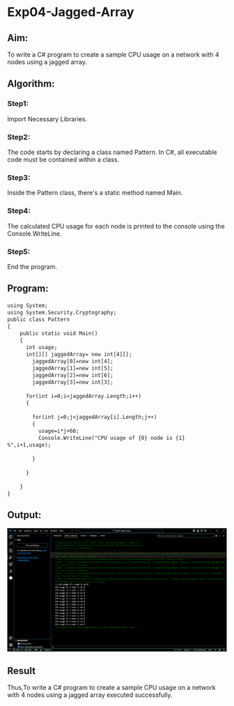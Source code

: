 # Exp04-Jagged-Array
## Aim:
To write a C# program to create a sample CPU usage on a network with 4 nodes using a jagged array.

## Algorithm:
### Step1:
Import Necessary Libraries.

### Step2:
The code starts by declaring a class named Pattern. In C#, all executable code must be contained within a class.

### Step3:
Inside the Pattern class, there's a static method named Main.

### Step4:
The calculated CPU usage for each node is printed to the console using the Console.WriteLine.

### Step5:
End the program.
## Program:
```
using System;
using System.Security.Cryptography;
public class Pattern
{
    public static void Main()
    {
      int usage;
      int[][] jaggedArray= new int[4][];
        jaggedArray[0]=new int[4];
        jaggedArray[1]=new int[5];
        jaggedArray[2]=new int[6];
        jaggedArray[3]=new int[3];
      
      for(int i=0;i<jaggedArray.Length;i++)
      {
        
        for(int j=0;j<jaggedArray[i].Length;j++)
        {
          usage=i*j+60;
          Console.WriteLine("CPU usage of {0} node is {1} %",i+1,usage);

        }

      }

    }
}

```
## Output:
![alt text](image.png)
## Result
Thus,To write a C# program to create a sample CPU usage on a network with 4 nodes using a jagged array executed successfully.